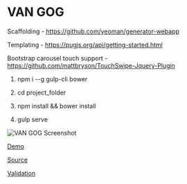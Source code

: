 # VAN GOG

Scaffolding - https://github.com/yeoman/generator-webapp

Templating - https://pugjs.org/api/getting-started.html

Bootstrap carousel touch support - https://github.com/mattbryson/TouchSwipe-Jquery-Plugin

1) npm i --g gulp-cli bower

2) cd project_folder

3) npm install && bower install

4) gulp serve

![VAN GOG Screenshot](./screenshot.png)

[Demo](https://tomatos.neocities.org/)

[Source](https://github.com/antlis/vangog-source)

[Validation](https://validator.w3.org/nu/?doc=https%3A%2F%2Ftomatos.neocities.org%2F)
